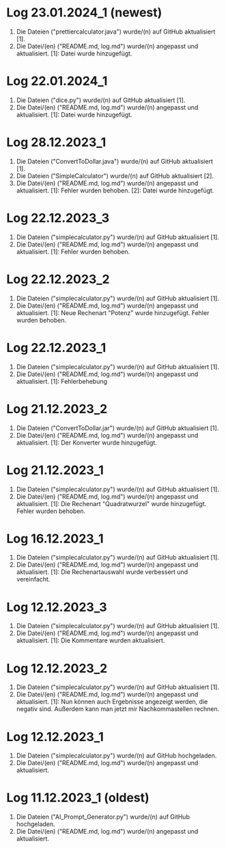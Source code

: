 # Log 23.01.2024_1 (newest)
1. Die Dateien ("prettiercalculator.java") wurde/(n) auf GitHub aktualisiert [1].
3. Die Datei/(en) ("README.md, log.md") wurde/(n) angepasst und aktualisiert.
[1]: Datei wurde hinzugefügt.

# Log 22.01.2024_1
1. Die Dateien ("dice.py") wurde/(n) auf GitHub aktualisiert [1].
3. Die Datei/(en) ("README.md, log.md") wurde/(n) angepasst und aktualisiert.
[1]: Datei wurde hinzugefügt.

# Log 28.12.2023_1
1. Die Dateien ("ConvertToDollar.java") wurde/(n) auf GitHub aktualisiert [1].
2. Die Dateien ("SimpleCalculator") wurde/(n) auf GitHub aktualisiert [2].
3. Die Datei/(en) ("README.md, log.md") wurde/(n) angepasst und aktualisiert.
[1]: Fehler wurden behoben.
[2]: Datei wurde hinzugefügt.

# Log 22.12.2023_3 
1. Die Dateien ("simplecalculator.py") wurde/(n) auf GitHub aktualisiert [1].
2. Die Datei/(en) ("README.md, log.md") wurde/(n) angepasst und aktualisiert.
[1]: Fehler wurden behoben.

# Log 22.12.2023_2 
1. Die Dateien ("simplecalculator.py") wurde/(n) auf GitHub aktualisiert [1].
2. Die Datei/(en) ("README.md, log.md") wurde/(n) angepasst und aktualisiert.
[1]: Neue Rechenart "Potenz" wurde hinzugefügt. Fehler wurden behoben.

# Log 22.12.2023_1 
1. Die Dateien ("simplecalculator.py") wurde/(n) auf GitHub aktualisiert [1].
2. Die Datei/(en) ("README.md, log.md") wurde/(n) angepasst und aktualisiert.
[1]: Fehlerbehebung

# Log 21.12.2023_2 
1. Die Dateien ("ConvertToDollar.jar") wurde/(n) auf GitHub aktualisiert [1].
2. Die Datei/(en) ("README.md, log.md") wurde/(n) angepasst und aktualisiert.
[1]: Der Konverter wurde hinzugefügt.

# Log 21.12.2023_1 
1. Die Dateien ("simplecalculator.py") wurde/(n) auf GitHub aktualisiert [1].
2. Die Datei/(en) ("README.md, log.md") wurde/(n) angepasst und aktualisiert.
[1]: Die Rechenart "Quadratwurzel" wurde hinzugefügt. Fehler wurden behoben.

# Log 16.12.2023_1 
1. Die Dateien ("simplecalculator.py") wurde/(n) auf GitHub aktualisiert [1].
2. Die Datei/(en) ("README.md, log.md") wurde/(n) angepasst und aktualisiert.
[1]: Die Rechenartauswahl wurde verbessert und vereinfacht.

# Log 12.12.2023_3 
1. Die Dateien ("simplecalculator.py") wurde/(n) auf GitHub aktualisiert [1].
2. Die Datei/(en) ("README.md, log.md") wurde/(n) angepasst und aktualisiert.
[1]: Die Kommentare wurden aktualisiert.

# Log 12.12.2023_2 
1. Die Dateien ("simplecalculator.py") wurde/(n) auf GitHub aktualisiert [1].
2. Die Datei/(en) ("README.md, log.md") wurde/(n) angepasst und aktualisiert.
[1]: Nun können auch Ergebnisse angezeigt werden, die negativ sind.
Außerdem kann man jetzt mir Nachkommastellen rechnen.

# Log 12.12.2023_1
1. Die Dateien ("simplecalculator.py") wurde/(n) auf GitHub hochgeladen.
2. Die Datei/(en) ("README.md, log.md") wurde/(n) angepasst und aktualisiert.

# Log 11.12.2023_1 (oldest)
1. Die Dateien ("AI_Prompt_Generator.py") wurde/(n) auf GitHub hochgeladen.
2. Die Datei/(en) ("README.md, log.md") wurde/(n) angepasst und aktualisiert.
